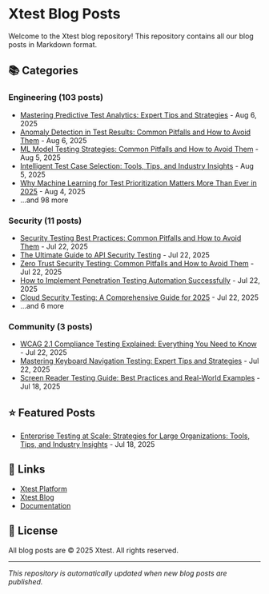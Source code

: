 # Xtest Blog Posts

Welcome to the Xtest blog repository! This repository contains all our blog posts in Markdown format.

## 📚 Categories

### Engineering (103 posts)

- [Mastering Predictive Test Analytics: Expert Tips and Strategies](posts/2025/2025-08-06-mastering-predictive-test-analytics-expert-tips-and-strategies.md) - Aug 6, 2025
- [Anomaly Detection in Test Results: Common Pitfalls and How to Avoid Them](posts/2025/2025-08-06-anomaly-detection-in-test-results-common-pitfalls-and-how-to-avoid-them.md) - Aug 6, 2025
- [ML Model Testing Strategies: Common Pitfalls and How to Avoid Them](posts/2025/2025-08-05-ml-model-testing-strategies-common-pitfalls-and-how-to-avoid-them.md) - Aug 5, 2025
- [Intelligent Test Case Selection: Tools, Tips, and Industry Insights](posts/2025/2025-08-05-intelligent-test-case-selection-tools-tips-and-industry-insights.md) - Aug 5, 2025
- [Why Machine Learning for Test Prioritization Matters More Than Ever in 2025](posts/2025/2025-08-04-why-machine-learning-for-test-prioritization-matters-more-than-ever-in-2025.md) - Aug 4, 2025
- ...and 98 more

### Security (11 posts)

- [Security Testing Best Practices: Common Pitfalls and How to Avoid Them](posts/2025/2025-07-22-security-testing-best-practices-common-pitfalls-and-how-to-avoid-them.md) - Jul 22, 2025
- [The Ultimate Guide to API Security Testing](posts/2025/2025-07-22-the-ultimate-guide-to-api-security-testing.md) - Jul 22, 2025
- [Zero Trust Security Testing: Common Pitfalls and How to Avoid Them](posts/2025/2025-07-22-zero-trust-security-testing-common-pitfalls-and-how-to-avoid-them.md) - Jul 22, 2025
- [How to Implement Penetration Testing Automation Successfully](posts/2025/2025-07-22-how-to-implement-penetration-testing-automation-successfully.md) - Jul 22, 2025
- [Cloud Security Testing: A Comprehensive Guide for 2025](posts/2025/2025-07-22-cloud-security-testing-a-comprehensive-guide-for-2025.md) - Jul 22, 2025
- ...and 6 more

### Community (3 posts)

- [WCAG 2.1 Compliance Testing Explained: Everything You Need to Know](posts/2025/2025-07-22-wcag-21-compliance-testing-explained-everything-you-need-to-know.md) - Jul 22, 2025
- [Mastering Keyboard Navigation Testing: Expert Tips and Strategies](posts/2025/2025-07-22-mastering-keyboard-navigation-testing-expert-tips-and-strategies.md) - Jul 22, 2025
- [Screen Reader Testing Guide: Best Practices and Real-World Examples](posts/2025/2025-07-18-screen-reader-testing-guide-best-practices-and-real-world-examples.md) - Jul 18, 2025

## ⭐ Featured Posts

- [Enterprise Testing at Scale: Strategies for Large Organizations: Tools, Tips, and Industry Insights](posts/2025/2025-07-18-enterprise-testing-at-scale-strategies-for-large-organizations-tools-tips-and-industry-insights.md) - Jul 18, 2025

## 🔗 Links

- [Xtest Platform](https://xtest.io)
- [Xtest Blog](https://xtest.io/blog)
- [Documentation](https://xtest.io/docs)

## 📝 License

All blog posts are © 2025 Xtest. All rights reserved.

---

*This repository is automatically updated when new blog posts are published.*

